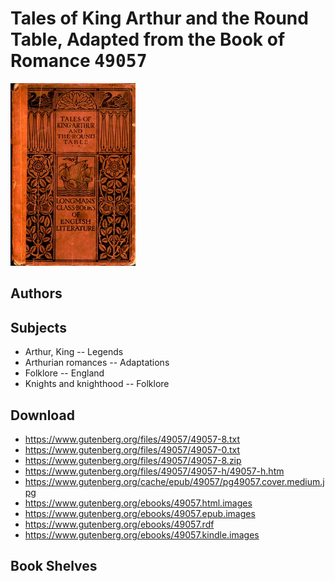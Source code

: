 # Tales of King Arthur and the Round Table, Adapted from the Book of Romance <kbd>49057</kbd>

![](./cover.medium.jpg "")

## Authors



## Subjects


 - Arthur, King -- Legends
 - Arthurian romances -- Adaptations
 - Folklore -- England
 - Knights and knighthood -- Folklore

## Download


 - https://www.gutenberg.org/files/49057/49057-8.txt
 - https://www.gutenberg.org/files/49057/49057-0.txt
 - https://www.gutenberg.org/files/49057/49057-8.zip
 - https://www.gutenberg.org/files/49057/49057-h/49057-h.htm
 - https://www.gutenberg.org/cache/epub/49057/pg49057.cover.medium.jpg
 - https://www.gutenberg.org/ebooks/49057.html.images
 - https://www.gutenberg.org/ebooks/49057.epub.images
 - https://www.gutenberg.org/ebooks/49057.rdf
 - https://www.gutenberg.org/ebooks/49057.kindle.images

## Book Shelves


